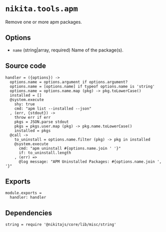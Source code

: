 
# `nikita.tools.apm`

Remove one or more apm packages.

## Options

* `name` (string|array, required)
  Name of the package(s).

## Source code

    handler = ({options}) ->
      options.name = options.argument if options.argument?
      options.name = [options.name] if typeof options.name is 'string'
      options.name = options.name.map (pkg) -> pkg.toLowerCase()
      installed = []
      @system.execute
        shy: true
        cmd: "apm list --installed --json"
      , (err, {stdout}) ->
        throw err if err
        pkgs = JSON.parse stdout
        pkgs = pkgs.user.map (pkg) -> pkg.name.toLowerCase()
        installed = pkgs
      @call ->
        to_uninstall = options.name.filter (pkg) -> pkg in installed
        @system.execute
          cmd: "apm uninstall #{options.name.join ' '}"
          if: to_uninstall.length
        , (err) =>
          @log message: "APM Uninstalled Packages: #{options.name.join ', '}"

## Exports

    module.exports =
      handler: handler

## Dependencies

    string = require '@nikitajs/core/lib/misc/string'

